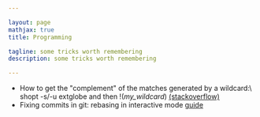 ```yaml
---

layout: page
mathjax: true
title: Programming

tagline: some tricks worth remembering
description: some tricks worth remembering

---
```

- How to get the "complement" of the matches generated by a wildcard:\\
shopt -s/-u extglobe and then !(*my_wildcard*) [(stackoverflow)](https://stackoverflow.com/questions/216995/how-can-i-use-inverse-or-negative-wildcards-when-pattern-matching-in-a-unix-linu)
- Fixing commits in git: rebasing in interactive mode [guide](https://about.gitlab.com/blog/2018/06/07/keeping-git-commit-history-clean/)
